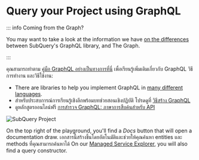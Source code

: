# Query your Project using GraphQL

::: info Coming from the Graph?

You may want to take a look at the information we have [on the differences](../build/graph-migration.md#graphql-query-differences) between SubQuery's GraphQL library, and The Graph.

:::

คุณสามารถทำตาม [คู่มือ GraphQL อย่างเป็นทางการที่นี่](https://graphql.org/learn/) เพื่อเรียนรู้เพิ่มเติมเกี่ยวกับ GraphQL วิธีการทำงาน และวิธีใช้งาน:

- There are libraries to help you implement GraphQL in [many different languages](https://graphql.org/code/).
- สำหรับประสบการณ์การเรียนรู้เชิงลึกพร้อมบทช่วยสอนเชิงปฏิบัติ โปรดดูที่ [วิธีสร้าง GraphQL](https://www.howtographql.com/)
- ดูหลักสูตรออนไลน์ฟรี [การสำรวจ GraphQL: ภาษาการสืบค้นสำหรับ API](https://www.edx.org/course/exploring-graphql-a-query-language-for-apis)

![SubQuery Project](/assets/img/query.png)

On the top right of the playground, you'll find a _Docs_ button that will open a documentation draw. เอกสารนี้สร้างขึ้นโดยอัตโนมัติและช่วยให้คุณค้นหา entities และ methods ที่คุณสามารถค้นหาได้ On our [Managed Service Explorer](https://explorer.subquery.network/), you will also find a query constructor.
